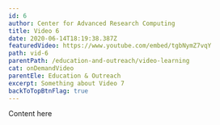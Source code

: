 ```yaml
---
id: 6
author: Center for Advanced Research Computing
title: Video 6
date: 2020-06-14T18:19:38.387Z
featuredVideo: https://www.youtube.com/embed/tgbNymZ7vqY
path: vid-6
parentPath: /education-and-outreach/video-learning
cat: onDemandVideo
parentEle: Education & Outreach
excerpt: Something about Video 7
backToTopBtnFlag: true
---
```

Content here